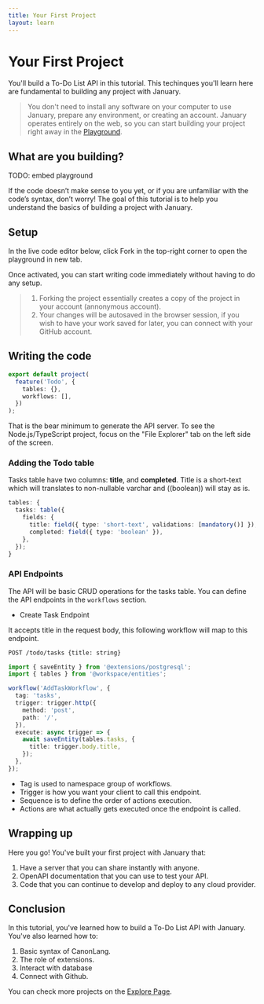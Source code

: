 ```yaml
---
title: Your First Project
layout: learn
---
```


# Your First Project

You'll build a To-Do List API in this tutorial. This techinques you'll learn here are fundamental to building any project with January.

> You don't need to install any software on your computer to use January, prepare any environment, or creating an account. January operates entirely on the web, so you can start building your project right away in the [Playground](https://app.january.sh).

## What are you building?

TODO: embed playground

If the code doesn’t make sense to you yet, or if you are unfamiliar with the code’s syntax, don’t worry! The goal of this tutorial is to help you understand the basics of building a project with January.

## Setup

In the live code editor below, click Fork in the top-right corner to open the playground in new tab.

Once activated, you can start writing code immediately without having to do any setup.

> 1. Forking the project essentially creates a copy of the project in your account (annonymous account).
> 2. Your changes will be autosaved in the browser session, if you wish to have your work saved for later, you can connect with your GitHub account.

## Writing the code

```ts
export default project(
  feature('Todo', {
    tables: {},
    workflows: [],
  })
);
```

That is the bear minimum to generate the API server. To see the Node.js/TypeScript project, focus on the "File Explorer" tab on the left side of the screen.

### Adding the Todo table

Tasks table have two columns: **title**, and **completed**. Title is a short-text which will translates to non-nullable varchar and ((boolean)) will stay as is.

```ts
tables: {
  tasks: table({
    fields: {
      title: field({ type: 'short-text', validations: [mandatory()] }),
      completed: field({ type: 'boolean' }),
    },
  });
}
```

### API Endpoints

The API will be basic CRUD operations for the tasks table. You can define the API endpoints in the `workflows` section.

- Create Task Endpoint

It accepts title in the request body, this following workflow will map to this endpoint.

```bash
POST /todo/tasks {title: string}
```

```ts
import { saveEntity } from '@extensions/postgresql';
import { tables } from '@workspace/entities';

workflow('AddTaskWorkflow', {
  tag: 'tasks',
  trigger: trigger.http({
    method: 'post',
    path: '/',
  }),
  execute: async trigger => {
    await saveEntity(tables.tasks, {
      title: trigger.body.title,
    });
  },
});
```

- Tag is used to namespace group of workflows.
- Trigger is how you want your client to call this endpoint.
- Sequence is to define the order of actions execution.
- Actions are what actually gets executed once the endpoint is called.

## Wrapping up

Here you go! You've built your first project with January that:

1. Have a server that you can share instantly with anyone.
2. OpenAPI documentation that you can use to test your API.
3. Code that you can continue to develop and deploy to any cloud provider.

## Conclusion

In this tutorial, you've learned how to build a To-Do List API with January. You've also learned how to:

1. Basic syntax of CanonLang.
2. The role of extensions.
3. Interact with database
4. Connect with Github.

You can check more projects on the [Explore Page](https://january.sh/explore).
